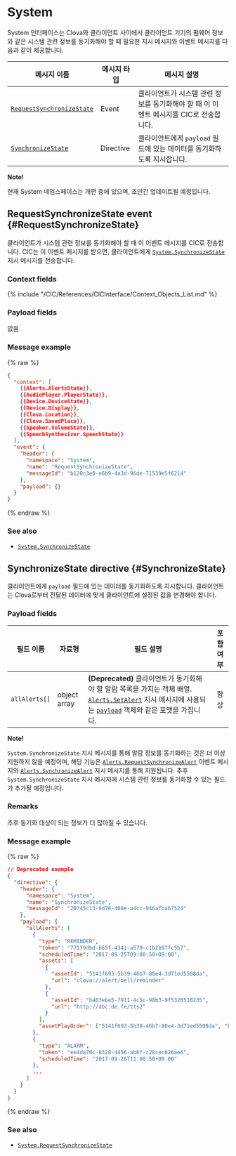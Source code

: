 # System

System 인터페이스는 Clova와 클라이언트 사이에서 클라이언트 기기의 펌웨어 정보와 같은 시스템 관련 정보를 동기화해야 할 때 필요한 지시 메시지와 이벤트 메시지를 다음과 같이 제공합니다.

| 메시지 이름         | 메시지 타입  | 메시지 설명                                 |
|------------------|-----------|-------------------------------------------|
| [`RequestSynchronizeState`](#RequestSynchronizeState)  | Event     | 클라이언트가 시스템 관련 정보를 동기화해야 할 때 이 이벤트 메시지를 CIC로 전송합니다. |
| [`SynchronizeState`](#SynchronizeState)                | Directive | 클라이언트에게 `payload` 필드에 있는 데이터를 동기화하도록 지시합니다.            |

<div class="note">
  <p><strong>Note!</strong></p>
  <p>현재 System 네임스페이스는 개편 중에 있으며, 조만간 업데이트될 예정입니다.</p>
</div>

## RequestSynchronizeState event {#RequestSynchronizeState}
클라이언트가 시스템 관련 정보를 동기화해야 할 때 이 이벤트 메시지를 CIC로 전송합니다. CIC는 이 이벤트 메시지를 받으면, 클라이언트에게 [`System.SynchronizeState`](#SynchronizeState) 지시 메시지를 전송합니다.

### Context fields

{% include "/CIC/References/CICInterface/Context_Objects_List.md" %}

### Payload fields

없음

### Message example
{% raw %}
```json
{
  "context": [
    {{Alerts.AlertsState}},
    {{AudioPlayer.PlayerState}},
    {{Device.DeviceState}},
    {{Device.Display}},
    {{Clova.Location}},
    {{Clova.SavedPlace}},
    {{Speaker.VolumeState}},
    {{SpeechSynthesizer.SpeechState}}
  ],
  "event": {
    "header": {
      "namespace": "System",
      "name": "RequestSynchronizeState",
      "messageId": "b120c3e0-e6b9-4a3d-96de-71539e5f6214"
    },
    "payload": {}
  }
}
```
{% endraw %}

### See also
* [`System.SynchronizeState`](/CIC/References/CICInterface/System.md#SynchronizeState)

## SynchronizeState directive {#SynchronizeState}
클라이언트에게 `payload` 필드에 있는 데이터를 동기화하도록 지시합니다. 클라이언트는 Clova로부터 전달된 데이터에 맞게 클라이언트에 설정된 값을 변경해야 합니다.

### Payload fields

| 필드 이름       | 자료형    | 필드 설명                     | 포함 여부 |
|---------------|---------|-----------------------------|:---------:|
| `allAlerts[]`   | object array | **(Deprecated)** 클라이언트가 동기화해야 할 알람 목록을 가지는 객체 배열. [`Alerts.SetAlert`](/CIC/References/CICInterface/Alerts.md#SetAlert) 지시 메시지에 사용되는 [`payload`](/CIC/References/CICInterface/Alerts.md#SetAlertPayload) 객체와 같은 포맷을 가집니다. | 항상    |

<div class="note">
  <p><strong>Note!</strong></p>
  <p><code>System.SynchronizeState</code> 지시 메시지를 통해 알람 정보를 동기화하는 것은 더 이상 지원하지 않을 예정이며, 해당 기능은 <a href="/CIC/References/CICInterface/Alerts.html#RequestSynchronizeAlert"><code>Alerts.RequestSynchronizeAlert</code></a> 이벤트 메시지와 <a href="/CIC/References/CICInterface/Alerts.html#SynchronizeAlert"><code>Alerts.SynchronizeAlert</code></a> 지시 메시지를 통해 지원됩니다. 추후 <code>System.SynchronizeState</code> 지시 메시지에 시스템 관련 정보를 동기화할 수 있는 필드가 추가될 예정입니다.</p>
</div>

### Remarks
추후 동기화 대상이 되는 정보가 더 많아질 수 있습니다.

### Message example

{% raw %}

```json
// Deprecated example
{
  "directive": {
    "header": {
      "namespace": "System",
      "name": "SynchronizeState",
      "messageId": "29745c13-0d70-408e-a4cc-946afba67524"
    },
    "payload": {
      "allAlerts": [
        {
          "type": "REMINDER",
          "token": "77179dbd-b65f-4341-a579-c1b2b97fc5b7",
          "scheduledTime": "2017-09-25T09:00:50+09:00",
          "assets": [
            {
              "assetId": "5141f693-5b39-46b7-80e4-3d71ed5508da",
              "url": "clova://alert/bell/reminder"
            },
            {
              "assetId": "b403ebe5-f911-4c5c-98b3-9f5320510235",
              "url": "http://abc.de.fe/tts2"
            }
          ],
          "assetPlayOrder": ["5141f693-5b39-46b7-80e4-3d71ed5508da", "b403ebe5-f911-4c5c-98b3-9f5320510235"]
        },
        {
          "type": "ALARM",
          "token": "ee4da70c-8328-4456-ab6f-c28cec626ae6",
          "scheduledTime": "2017-09-26T11:00:50+09:00"
        },
        ...
      ]
    }
  }
}
```

{% endraw %}

### See also
* [`System.RequestSynchronizeState`](#RequestSynchronizeState)
